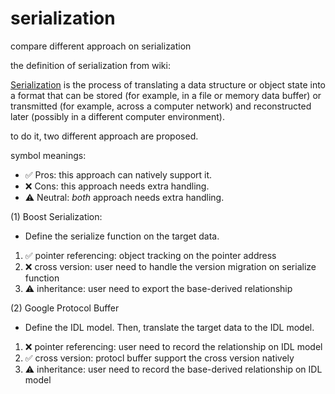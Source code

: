 # serialization
 compare different approach on serialization

 the definition of serialization from wiki:
 
 [Serialization](https://en.wikipedia.org/wiki/Serialization) is the process of translating a data structure or object state into a format that can be stored (for example, in a file or memory data buffer) or transmitted (for example, across a computer network) and reconstructed later (possibly in a different computer environment).

 to do it, two different approach are proposed.

 symbol meanings:
 - ✅ Pros:    this approach can natively support it.
 - ❌ Cons:    this approach needs extra handling.
 - ⚠️ Neutral: *both* approach needs extra handling.
 
 (1) Boost Serialization:
 - Define the serialize function on the target data.
 1. ✅ pointer referencing: object tracking on the pointer address
 2. ❌ cross version: user need to handle the version migration on serialize function
 3. ⚠️ inheritance: user need to export the base-derived relationship
 
 (2) Google Protocol Buffer
 - Define the IDL model. Then, translate the target data to the IDL model.
 1. ❌ pointer referencing: user need to record the relationship on IDL model
 2. ✅ cross version: protocl buffer support the cross version natively
 3. ⚠️ inheritance: user need to record the base-derived relationship on IDL model
